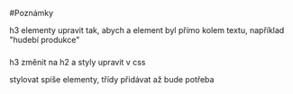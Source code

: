 #Poznámky

h3 elementy upravit tak, abych a element byl přímo kolem textu, například "hudebí produkce"

<h3><a></a></h3>

h3 změnit na h2 a styly upravit v css

stylovat spíše elementy, třídy přidávat až bude potřeba

